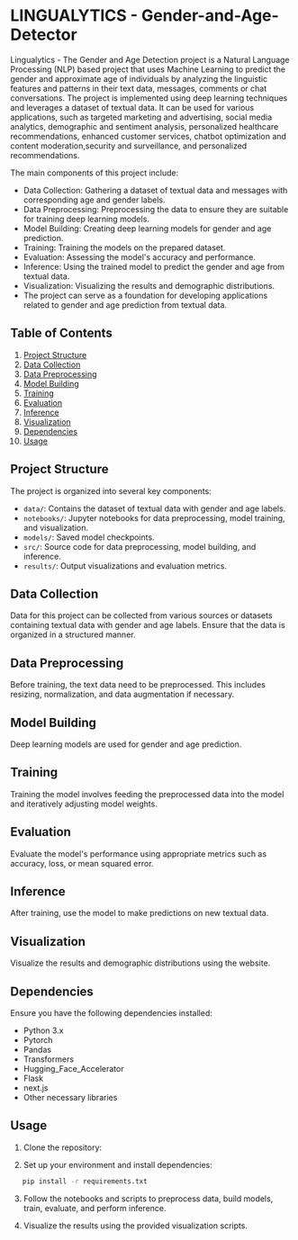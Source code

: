 # LINGUALYTICS - Gender-and-Age-Detector

Lingualytics - The Gender and Age Detection project is a Natural Language Processing (NLP) based project that uses Machine Learning to predict the gender and approximate age of individuals by analyzing the linguistic features and patterns in their text data, messages, comments or chat conversations. The project is implemented using deep learning techniques and leverages a dataset of textual data. It can be used for various applications, such as targeted marketing and advertising, social media analytics, demographic and sentiment analysis, personalized healthcare recommendations, enhanced customer services, chatbot optimization and content moderation,security and surveillance, and personalized recommendations.

The main components of this project include:

- Data Collection: Gathering a dataset of textual data and messages with corresponding age and gender labels.
- Data Preprocessing: Preprocessing the data to ensure they are suitable for training deep learning models.
- Model Building: Creating deep learning models for gender and age prediction.
- Training: Training the models on the prepared dataset.
- Evaluation: Assessing the model's accuracy and performance.
- Inference: Using the trained model to predict the gender and age from textual data.
- Visualization: Visualizing the results and demographic distributions.
- The project can serve as a foundation for developing applications related to gender and age prediction from textual data.


## Table of Contents
1. [Project Structure](#project-structure)
2. [Data Collection](#data-collection)
3. [Data Preprocessing](#data-preprocessing)
4. [Model Building](#model-building)
5. [Training](#training)
6. [Evaluation](#evaluation)
7. [Inference](#inference)
8. [Visualization](#visualization)
9. [Dependencies](#dependencies)
10. [Usage](#usage)

## Project Structure
The project is organized into several key components:
- `data/`: Contains the dataset of textual data with gender and age labels.
- `notebooks/`: Jupyter notebooks for data preprocessing, model training, and visualization.
- `models/`: Saved model checkpoints.
- `src/`: Source code for data preprocessing, model building, and inference.
- `results/`: Output visualizations and evaluation metrics.

## Data Collection
Data for this project can be collected from various sources or datasets containing textual data with gender and age labels. Ensure that the data is organized in a structured manner.

## Data Preprocessing
Before training, the text data need to be preprocessed. This includes resizing, normalization, and data augmentation if necessary. 

## Model Building
Deep learning models are used for gender and age prediction. 

## Training
Training the model involves feeding the preprocessed data into the model and iteratively adjusting model weights. 

## Evaluation
Evaluate the model's performance using appropriate metrics such as accuracy, loss, or mean squared error.

## Inference
After training, use the model to make predictions on new textual data. 

## Visualization
Visualize the results and demographic distributions using the website.

## Dependencies
Ensure you have the following dependencies installed:
- Python 3.x
- Pytorch
- Pandas
- Transformers
- Hugging_Face_Accelerator
- Flask
- next.js
- Other necessary libraries

## Usage
1. Clone the repository:

2. Set up your environment and install dependencies:
```bash
   pip install -r requirements.txt
```

3. Follow the notebooks and scripts to preprocess data, build models, train, evaluate, and perform inference.

4. Visualize the results using the provided visualization scripts.
